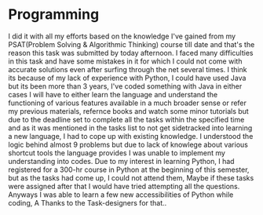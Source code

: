 # Programming
I did it with all my efforts based on the knowledge I've gained from my PSAT(Problem Solving & Algorithmic Thinking)
course till date and that's the reason this task was submitted by today afternoon. I faced many difficulties in this 
task and have some mistakes in it for which I could not come with accurate solutions even after surfing through the
net several times. I think its because of my lack of experience with Python, I could have used Java but its been 
more than 3 years, I've coded something with Java in either cases I will have to either learn the language and understand
the functioning of various features available in a much broader sense or refer my previous materials, refernce books
and watch some minor tutorials but due to the deadline set to complete all the tasks within the specified time and as 
it was mentioned in the tasks list to not get sidetracked into learning a new language, I had to cope up with existing
knowledge. I understood the logic behind almost 9 problems but due to lack of knowlege about various shortcut tools 
the language provides I was unable to implement my understanding into codes. Due to my interest in learning Python, I
had registered for a 300-hr course in Python at the beginning of this semester, but as the tasks had come up, I could
not attend them, Maybe if these tasks were assigned after that I would have tried attempting all the questions. Anyways
I was able to learn a few new accessibilities of Python while coding, A Thanks to the Task-designers for that..
